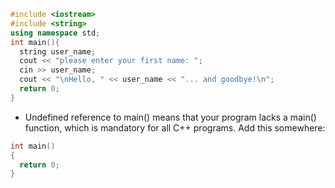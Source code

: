```C++
#include <iostream>
#include <string>
using namespace std;
int main(){
  string user_name;
  cout << "please enter your first name: ";
  cin >> user_name;
  cout << "\nHello, " << user_name << "... and goodbye!\n";
  return 0;
}
```

- Undefined reference to main() means that your program lacks a main() function, which is mandatory for all C++ programs. Add this somewhere:
```C++
int main()
{
  return 0;
}
```
